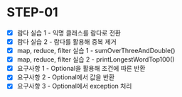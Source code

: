 # STEP-01

* [X] 람다 실습 1 - 익명 클래스를 람다로 전환
* [X] 람다 실습 2 - 람다를 활용해 중복 제거
* [X] map, reduce, filter 실습 1 - sumOverThreeAndDouble()
* [X] map, reduce, filter 실습 2 - printLongestWordTop100()
* [X] 요구사항 1 - Optional을 활용해 조건에 따른 반환
* [X] 요구사항 2 - Optional에서 값을 반환
* [X] 요구사항 3 - Optional에서 exception 처리